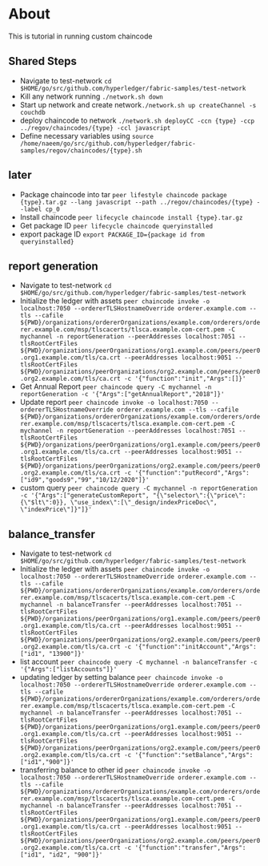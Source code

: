 # About
This is tutorial in running custom chaincode

## Shared Steps

- Navigate to test-network ```cd $HOME/go/src/github.com/hyperledger/fabric-samples/test-network```
- Kill any network running ```./network.sh down```
- Start up network and create network```./network.sh up createChannel -s couchdb```
- deploy chaincode to network ```./network.sh deployCC -ccn {type} -ccp ../regov/chaincodes/{type} -ccl javascript```
- Define necessary variables using ```source /home/naeem/go/src/github.com/hyperledger/fabric-samples/regov/chaincodes/{type}.sh```

## later
- Package chaincode into tar ```peer lifestyle chaincode package {type}.tar.gz --lang javascript --path ../regov/chaincodes/{type} --label cp_0```
- Install chaincode ```peer lifecycle chaincode install {type}.tar.gz```
- Get package ID ```peer lifecycle chaincode queryinstalled```
- export package ID ```export PACKAGE_ID={package id from queryinstalled}```


## report generation

- Navigate to test-network ```cd $HOME/go/src/github.com/hyperledger/fabric-samples/test-network```
- Initialize the ledger with assets ```peer chaincode invoke -o localhost:7050 --ordererTLSHostnameOverride orderer.example.com --tls --cafile ${PWD}/organizations/ordererOrganizations/example.com/orderers/orderer.example.com/msp/tlscacerts/tlsca.example.com-cert.pem -C mychannel -n reportGeneration --peerAddresses localhost:7051 --tlsRootCertFiles ${PWD}/organizations/peerOrganizations/org1.example.com/peers/peer0.org1.example.com/tls/ca.crt --peerAddresses localhost:9051 --tlsRootCertFiles ${PWD}/organizations/peerOrganizations/org2.example.com/peers/peer0.org2.example.com/tls/ca.crt -c '{"function":"init","Args":[]}'```
- Get Annual Report ```peer chaincode query -C mychannel -n reportGeneration -c '{"Args":["getAnnualReport","2018"]}'```
- Update report ```peer chaincode invoke -o localhost:7050 --ordererTLSHostnameOverride orderer.example.com --tls --cafile ${PWD}/organizations/ordererOrganizations/example.com/orderers/orderer.example.com/msp/tlscacerts/tlsca.example.com-cert.pem -C mychannel -n reportGeneration --peerAddresses localhost:7051 --tlsRootCertFiles ${PWD}/organizations/peerOrganizations/org1.example.com/peers/peer0.org1.example.com/tls/ca.crt --peerAddresses localhost:9051 --tlsRootCertFiles ${PWD}/organizations/peerOrganizations/org2.example.com/peers/peer0.org2.example.com/tls/ca.crt -c '{"function":"putRecord","Args":["id9","goods9","99","10/12/2020"]}'```
- custom query ```peer chaincode query -C mychannel -n reportGeneration -c '{"Args":["generateCustomReport", "{\"selector\":{\"price\":{\"$lt\":0}}, \"use_index\":[\"_design/indexPriceDoc\", \"indexPrice\"]}"]}'```

## balance_transfer
- Navigate to test-network ```cd $HOME/go/src/github.com/hyperledger/fabric-samples/test-network```
- Initialize the ledger with assets ```peer chaincode invoke -o localhost:7050 --ordererTLSHostnameOverride orderer.example.com --tls --cafile ${PWD}/organizations/ordererOrganizations/example.com/orderers/orderer.example.com/msp/tlscacerts/tlsca.example.com-cert.pem -C mychannel -n balanceTransfer --peerAddresses localhost:7051 --tlsRootCertFiles ${PWD}/organizations/peerOrganizations/org1.example.com/peers/peer0.org1.example.com/tls/ca.crt --peerAddresses localhost:9051 --tlsRootCertFiles ${PWD}/organizations/peerOrganizations/org2.example.com/peers/peer0.org2.example.com/tls/ca.crt -c '{"function":"initAccount","Args":["id1", "13900"]}'```
- list account ```peer chaincode query -C mychannel -n balanceTransfer -c '{"Args":["listAccounts"]}'```
- updating ledger by setting balance ```peer chaincode invoke -o localhost:7050 --ordererTLSHostnameOverride orderer.example.com --tls --cafile ${PWD}/organizations/ordererOrganizations/example.com/orderers/orderer.example.com/msp/tlscacerts/tlsca.example.com-cert.pem -C mychannel -n balanceTransfer --peerAddresses localhost:7051 --tlsRootCertFiles ${PWD}/organizations/peerOrganizations/org1.example.com/peers/peer0.org1.example.com/tls/ca.crt --peerAddresses localhost:9051 --tlsRootCertFiles ${PWD}/organizations/peerOrganizations/org2.example.com/peers/peer0.org2.example.com/tls/ca.crt -c '{"function":"setBalance","Args":["id1","900"]}'```
- transferring balance to other id ```peer chaincode invoke -o localhost:7050 --ordererTLSHostnameOverride orderer.example.com --tls --cafile ${PWD}/organizations/ordererOrganizations/example.com/orderers/orderer.example.com/msp/tlscacerts/tlsca.example.com-cert.pem -C mychannel -n balanceTransfer --peerAddresses localhost:7051 --tlsRootCertFiles ${PWD}/organizations/peerOrganizations/org1.example.com/peers/peer0.org1.example.com/tls/ca.crt --peerAddresses localhost:9051 --tlsRootCertFiles ${PWD}/organizations/peerOrganizations/org2.example.com/peers/peer0.org2.example.com/tls/ca.crt -c '{"function":"transfer","Args":["id1", "id2", "900"]}'```

